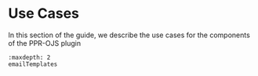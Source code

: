 # Use Cases

In this section of the guide, we describe the use cases for the components of the PPR-OJS plugin

```{toctree}
:maxdepth: 2
emailTemplates